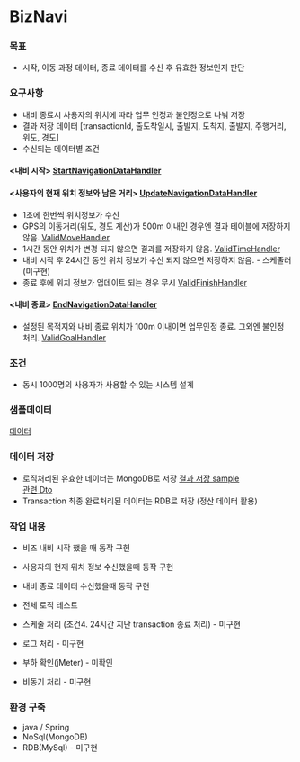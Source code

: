 # BizNavi

### 목표
- 시작, 이동 과정 데이터, 종료 데이터를 수신 후 유효한 정보인지 판단

### 요구사항
- 내비 종료시 사용자의 위치에 따라 업무 인정과 불인정으로 나눠 저장
- 결과 저장 데이터 [transactionId, 출도착일시, 출발지, 도착지, 출발지, 주행거리, 위도, 경도]
- 수신되는 데이터별 조건
#### <내비 시작> [StartNavigationDataHandler](./src/main/java/com/mook1594/biznavi/transactions/handler/data/StartNavigationDataHandler.java)
    
#### <사용자의 현재 위치 정보와 남은 거리> [UpdateNavigationDataHandler](./src/main/java/com/mook1594/biznavi/transactions/handler/data/UpdateNavigationDataHandler.java)
  - 1초에 한번씩 위치정보가 수신
  - GPS의 이동거리(위도, 경도 계산)가 500m 이내인 경우엔 결과 테이블에 저장하지 않음. [ValidMoveHandler](./src/main/java/com/mook1594/biznavi/transactions/handler/valid/ValidMoveHandler.java)
  - 1시간 동안 위치가 변경 되지 않으면 결과를 저장하지 않음. [ValidTimeHandler](./src/main/java/com/mook1594/biznavi/transactions/handler/valid/ValidTimeHandler.java)
  - 내비 시작 후 24시간 동안 위치 정보가 수신 되지 않으면 저장하지 않음. - 스케줄러 (미구현)
  - 종료 후에 위치 정보가 업데이트 되는 경우 무시 [ValidFinishHandler](./src/main/java/com/mook1594/biznavi/transactions/handler/valid/ValidTimeHandler.java)
  
#### <내비 종료> [EndNavigationDataHandler](./src/main/java/com/mook1594/biznavi/transactions/handler/data/ValidFinishHandler.java)
  - 설정된 목적지와 내비 종료 위치가 100m 이내이면 업무인정 종료. 그외엔 불인정 처리. [ValidGoalHandler](./src/main/java/com/mook1594/biznavi/transactions/handler/valid/ValidGoalHandler.java)

### 조건
- 동시 1000명의 사용자가 사용할 수 있는 시스템 설계

### 샘플데이터 
[데이터](./src/test/resources/SampleDataTest.json)

### 데이터 저장
- 로직처리된 유효한 데이터는 MongoDB로 저장 
    [결과 저장 sample](./src/test/resources/ResultData.json)  
    [관련 Dto](./src/main/java/com/mook1594/biznavi/transactions/dto/TransactionDto.java)
- Transaction 최종 완료처리된 데이터는 RDB로 저장 (정산 데이터 활용)
    
### 작업 내용 
- 비즈 내비 시작 했을 때 동작 구현 
- 사용자의 현재 위치 정보 수신했을때 동작 구현
- 내비 종료 데이터 수신했을때 동작 구현 
- 전체 로직 테스트

- 스케줄 처리 (조건4. 24시간 지난 transaction 종료 처리) - 미구현
- 로그 처리  - 미구현
- 부하 확인(jMeter)  - 미확인
- 비동기 처리 - 미구현

### 환경 구축
- java / Spring
- NoSql(MongoDB)
- RDB(MySql) - 미구현


